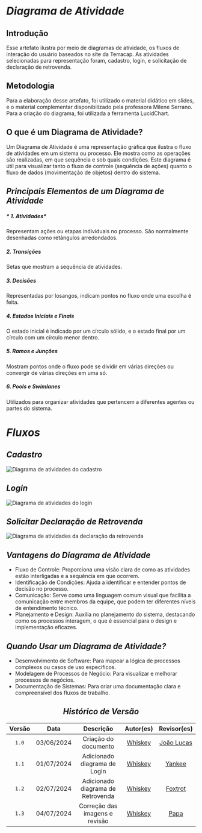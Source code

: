 # <a>*Diagrama de Atividade*</a>

## Introdução

Esse artefato ilustra por meio de diagramas de atividade, os fluxos de interação do usuário baseados no site da Terracap. As atividades selecionadas para representação foram, cadastro, login, e solicitação de declaração de retrovenda.

## Metodologia

Para a elaboração desse artefato, foi utilizado o material didático em slides, e o material complementar disponibilizado pela professora Milene Serrano. Para a criação do diagrama, foi utilizada a ferramenta LucidChart.

## O que é um Diagrama de Atividade?

Um Diagrama de Atividade é uma representação gráfica que ilustra o fluxo de atividades em um sistema ou processo. Ele mostra como as operações são realizadas, em que sequência e sob quais condições. Este diagrama é útil para visualizar tanto o fluxo de controle (sequência de ações) quanto o fluxo de dados (movimentação de objetos) dentro do sistema.

## <a>*Principais Elementos de um Diagrama de Atividade*</a>

##### <a>* 1. Atividades*</a>

Representam ações ou etapas individuais no processo. São normalmente desenhadas como retângulos arredondados.

##### <a>*2. Transições*</a>

Setas que mostram a sequência de atividades.

##### <a>*3. Decisões*</a>

Representadas por losangos, indicam pontos no fluxo onde uma escolha é feita.

##### <a>*4. Estados Iniciais e Finais*</a>

O estado inicial é indicado por um círculo sólido, e o estado final por um círculo com um círculo menor dentro.

##### <a>*5. Ramos e Junções*</a>

Mostram pontos onde o fluxo pode se dividir em várias direções ou convergir de várias direções em uma só.

##### <a>*6. Pools e Swimlanes*</a>

Utilizados para organizar atividades que pertencem a diferentes agentes ou partes do sistema.

# <a>*Fluxos*</a>

## <a>*Cadastro*</a>

![Diagrama de atividades do cadastro](../../Assets/DiagramaAtividades/cadastro.jpeg)

## <a>*Login*</a>

![Diagrama de atividades do login](../../Assets/DiagramaAtividades/login.jpeg)

## <a>*Solicitar Declaração de Retrovenda*</a>

![Diagrama de atividades da declaração da retrovenda](../../Assets/DiagramaAtividades/retrovenda.jpeg)

## <a>*Vantagens do Diagrama de Atividade*</a>

- Fluxo de Controle: Proporciona uma visão clara de como as atividades estão interligadas e a sequência em que ocorrem.
- Identificação de Condições: Ajuda a identificar e entender pontos de decisão no processo.
- Comunicação: Serve como uma linguagem comum visual que facilita a comunicação entre membros da equipe, que podem ter diferentes níveis de entendimento técnico.
- Planejamento e Design: Auxilia no planejamento do sistema, destacando como os processos interagem, o que é essencial para o design e implementação eficazes.

## <a>*Quando Usar um Diagrama de Atividade?*</a>

- Desenvolvimento de Software: Para mapear a lógica de processos complexos ou casos de uso específicos.
- Modelagem de Processos de Negócio: Para visualizar e melhorar processos de negócios.
- Documentação de Sistemas: Para criar uma documentação clara e compreensível dos fluxos de trabalho.

<center>

## <a>*<a>*Histórico de Versão*</a>*</a>

| Versão |    Data    |             Descrição             |               Autor(es)               |                   Revisor(es)                    |
| :----: | :--------: | :-------------------------------: | :-----------------------------------: | :----------------------------------------------: |
| `1.0`  | 03/06/2024 |       Criação do documento        | [Whiskey](../../Subgrupos/Whiskey.md) | [João Lucas](https://github.com/VasconcelosJoao) |
| `1.1`  | 01/07/2024 |   Adicionado diagrama de Login    | [Whiskey](../../Subgrupos/Whiskey.md) |       [Yankee](../../Subgrupos/Yankee.md)        |
| `1.2`  | 02/07/2024 | Adicionado diagrama de Retrovenda | [Whiskey](../../Subgrupos/Whiskey.md) |      [Foxtrot](../../Subgrupos/Foxtrot.md)       |
| `1.3`  | 04/07/2024 |  Correção das imagens e revisão   | [Whiskey](../../Subgrupos/Whiskey.md) |         [Papa](../../Subgrupos/Papa.md)          |

</center>
